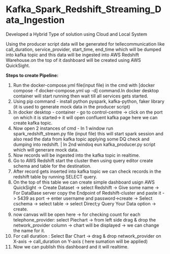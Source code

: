 # Kafka_Spark_Redshift_Streaming_Data_Ingestion
Developed a Hybrid Type of solution using Cloud and Local System

Using the producer script data will be generated for tellecommunication like call_duration, service_provider, start_time, end_time which will be dumped into kafka topic and this data will be ingested into AWS Redshift Warehouse.on the top of it dashboard will be created using AWS QuickSight. 

**Steps to create Pipeline:**

1. Run the docker-compose.yml file(input file) in the cmd with [docker compose -f docker-compose.yml up -d] command.In docker desktop container will start running then wait till all services gets started.
2. Using pip command - install python pyspark, kafka-python, faker library (it is used to generate mock data in the producer script)
3. In docker desktop - container - go to control-centre -> click on the port on which it is started-> it will open confluent kafka page here we can create kafka topic.
4. Now open 2 instances of cmd - In 1 window run spark_redshift_stream.py file (input file) this will start spark session and also read the data from kafka topic applying some DQ check and dumping into redshift. | In 2nd windoq eun kafka_producer.py script which will generare mock data.
5. Now records will be ingested into the kafka topic in realtime.
6. Go to AWS Redshift start the cluster then using query editor create schema and table for the destination.
7. After record gets inserted into kafka topic we can check records in the redshift table by running SELECT query.
8. On the top of this table we can create simple dashboard usign AWS QuickSight -> Create Dataset -> select Redshift -> Give some name -> For DataBase server copy the Endpoint of Redshift-cluster and paste it -> 5439 as port -> enter username and password->create -> Select cschema -> select table -> select Direct;y Query Your Data option -> create.
9. now canvas will be open here -> for checking count for each telephone_provider:
    select Piechart -> from left side drag & drop the network_provider column -> chart will be displayed -> we can change the name for it.
10. For call duration :
    Select Bar Chart -> drag & drop network_provider on  X-axis -> call_duration on Y-axis ( here sumation will be applied)
11. Now we can publish this dashboard and it will realtime.     
 
